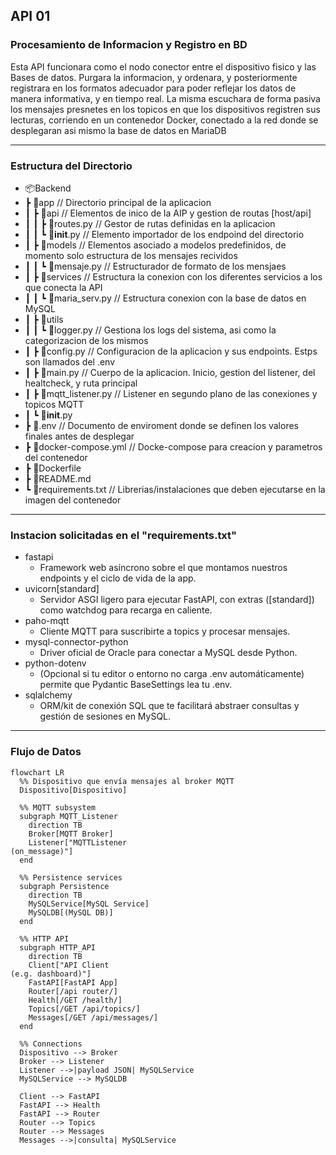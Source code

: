 ## API 01

### Procesamiento de Informacion y Registro en BD

Esta API funcionara como el nodo conector entre el dispositivo fisico y las Bases de datos.
Purgara la informacion, y ordenara, y posteriormente registrara en los formatos adecuador para poder reflejar los datos de manera informativa, y en tiempo real. 
La misma escuchara de forma pasiva los mensajes presnetes en los topicos en que los dispositivos registren sus lecturas, corriendo en un contenedor Docker, conectado a la red donde se desplegaran asi mismo la base de datos en MariaDB

---

### Estructura del Directorio

- 📦Backend
-  ┣ 📂app                          // Directorio principal de la aplicacion
-  ┃ ┣ 📂api                        // Elementos de inico de la AIP y gestion de routas [host/api]
-  ┃ ┃ ┣ 📜routes.py                // Gestor de rutas definidas en la aplicacion
-  ┃ ┃ ┗ 📜__init__.py              // Elemento importador de los endpoind del directorio 
-  ┃ ┣ 📂models                     // Elementos asociado a modelos predefinidos, de momento solo estructura de los mensajes recividos
-  ┃ ┃ ┗ 📜mensaje.py               // Estructurador de formato de los mensjaes
-  ┃ ┣ 📂services                   // Estructura la conexion con los diferentes servicios a los que conecta la API
-  ┃ ┃ ┗ 📜maria_serv.py            // Estructura conexion con la base de datos en MySQL
-  ┃ ┣ 📂utils
-  ┃ ┃ ┗ 📜logger.py                // Gestiona los logs del sistema, asi como la categorizacion de los mismos
-  ┃ ┣ 📜config.py                  // Configuracion de la aplicacion y sus endpoints. Estps son llamados del .env
-  ┃ ┣ 📜main.py                    // Cuerpo de la aplicacion. Inicio, gestion del listener, del healtcheck, y ruta principal  
-  ┃ ┣ 📜mqtt_listener.py           // Listener en segundo plano de las conexiones y topicos MQTT
-  ┃ ┗ 📜__init__.py
-  ┣ 📜.env                         // Documento de enviroment donde se definen los valores finales antes de desplegar
-  ┣ 📜docker-compose.yml           // Docke-compose para creacion y parametros del contenedor
-  ┣ 📜Dockerfile
-  ┣ 📜README.md
-  ┗ 📜requirements.txt             // Librerias/instalaciones que deben ejecutarse en la imagen del contenedor

---

### Instacion solicitadas en el "requirements.txt"
- fastapi
    - Framework web asíncrono sobre el que montamos nuestros endpoints y el ciclo de vida de la app.
- uvicorn[standard]
    - Servidor ASGI ligero para ejecutar FastAPI, con extras ([standard]) como watchdog para recarga en caliente.
- paho-mqtt
    - Cliente MQTT para suscribirte a topics y procesar mensajes.
- mysql-connector-python
    - Driver oficial de Oracle para conectar a MySQL desde Python.
- python-dotenv
    - (Opcional si tu editor o entorno no carga .env automáticamente) permite que Pydantic BaseSettings lea tu .env.
- sqlalchemy
    - ORM/kit de conexión SQL que te facilitará abstraer consultas y gestión de sesiones en MySQL.

---

### Flujo de Datos

```mermaid
flowchart LR
  %% Dispositivo que envía mensajes al broker MQTT
  Dispositivo[Dispositivo]

  %% MQTT subsystem
  subgraph MQTT_Listener
    direction TB
    Broker[MQTT Broker]
    Listener["MQTTListener
(on_message)"]
  end

  %% Persistence services
  subgraph Persistence
    direction TB
    MySQLService[MySQL Service]
    MySQLDB[(MySQL DB)]
  end

  %% HTTP API
  subgraph HTTP_API
    direction TB
    Client["API Client
(e.g. dashboard)"]
    FastAPI[FastAPI App]
    Router[/api router/]
    Health[/GET /health/]
    Topics[/GET /api/topics/]
    Messages[/GET /api/messages/]
  end

  %% Connections
  Dispositivo --> Broker
  Broker --> Listener
  Listener -->|payload JSON| MySQLService
  MySQLService --> MySQLDB

  Client --> FastAPI
  FastAPI --> Health
  FastAPI --> Router
  Router --> Topics
  Router --> Messages
  Messages -->|consulta| MySQLService

```

